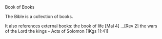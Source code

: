 Book of Books


The Bible is a collection of books.

It also references external books:
	the book of life [Mal 4]
	...[Rev 2]
	the wars of the Lord
	the kings
	- Acts of Solomon [1Kgs 11:41]
